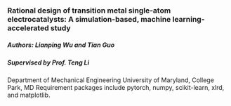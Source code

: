 ### Rational design of transition metal single-atom electrocatalysts: A simulation-based, machine learning-accelerated study  

##### Authors: Lianping Wu and Tian Guo 
##### Supervised by Prof. Teng Li 
Department of Mechanical Engineering 
University of Maryland, College Park, MD 
Requirement packages include pytorch, numpy, scikit-learn, xlrd, and matplotlib.  

